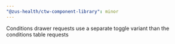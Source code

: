 ```yaml
---
"@zus-health/ctw-component-library": minor
---
```


Conditions drawer requests use a separate toggle variant than the conditions table requests
